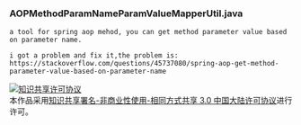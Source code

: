 ### AOPMethodParamNameParamValueMapperUtil.java
```
a tool for spring aop mehod, you can get method parameter value based on parameter name.
```
```
i got a problem and fix it,the problem is:
https://stackoverflow.com/questions/45737080/spring-aop-get-method-parameter-value-based-on-parameter-name
```

<a rel="license" href="http://creativecommons.org/licenses/by-nc-sa/3.0/cn/"><img alt="知识共享许可协议" style="border-width:0" src="https://i.creativecommons.org/l/by-nc-sa/3.0/cn/88x31.png" /></a><br />本作品采用<a rel="license" href="http://creativecommons.org/licenses/by-nc-sa/3.0/cn/">知识共享署名-非商业性使用-相同方式共享 3.0 中国大陆许可协议</a>进行许可。
